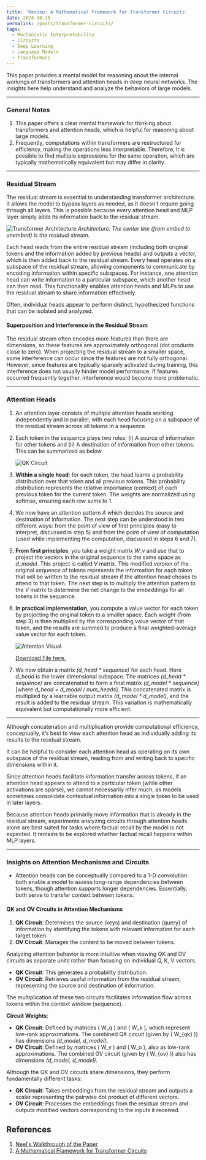 ```yaml
---
title: 'Review: A Mathematical Framework for Transformer Circuits'
date: 2024-10-25
permalink: /posts/transformer-circuits/
tags:
  - Mechanistic Interpretability
  - Circuits
  - Deep Learning
  - Language Models
  - Transformers
---
```




This paper provides a mental model for reasoning about the internal workings of transformers and attention heads in deep neural networks. The insights here help understand and analyze the behaviors of large models.

<!--
Original Content
A paper review of [A Mathematical Framework for Transformer Circuits](https://transformer-circuits.pub/2021/framework/index.html), to build strong mental models that can be used to reason about the internal functioning of deep neural networks.

### General Notes
1. The paper gives a nice mental model to think about transformers and attention heads. This is helpful in reasoning about big models.

2. At a lot of points, computations in the transformer are re-strcutred for efficiency, but that makes the operations less human understandable. So it is possible to find multiple expressions of the same operation. In most cases, varying expressions are mathematically equivalent.



### Residual Stream

The residual stream is a critical concept when we talk about transformers. The model can choose which layers it wants to go through, it doesnt need to go through all the layers. The stream allows the model to do this. Because all heads and MLP layers just add their information back to the residual stream. 


![Transformer Architecture](/images/blogs/architecture.png)
_Architecture: The center line (from embed to unembed) is the residual stream_

Each head will take the entire residual stream (original tokens + information added by the previous heads) and output a vector that will be added to the residual stream. Every head works on a subspace of the residual stream. Different components of the model can communicate with each other by using the dimensions of the residual stream. For example: An attention head can write some information in a certain subspace of the residual stream. Another attention head may be reading from that subspace. In this way the residual stream can be used by attention heads and MLPs to communicate with each other.

Often, heads will be responsible for some function (that is hypothesized to be human understandable), which can be isolated. 

### Residual Stream: Super-position and Interference
Packing more features than there are dimensions. Clearly, those features cant be orthogonal. So there are close to orthogonal (dot product close to 0). The residual stream would typically encode more features than its dimensions. When projecting this residual stream directions to a small space, there would be interference because the residual stream features are not orthogonal. But since all the features encoded are sparse in training, the interference doesnt create a problem for the model. If the features occured very often, the model would face a lot of inteference during projections.

### Attention Heads (WIP)


1. An attention layer is a sum of individual attention heads working independently and parallel to each other. Each attention head focuses on a subspace of the residual stream for all the tokens in the given sequence.
2. Inside a single head: For each token, that head learns a probability distribution over that and all previous tokens. This probability distribution (per token) serves as the weights (importance of the context of each of the previous tokens for the current token). The weights are normalized using softmax. Each row adds up to 1.
3. Each of the weights are multiplied by the respective value vector of that token, and finally summed, to arrive at the final weighted-average value vector (per token). 

    ![Attention Visual](/images/blogs/attention_visual.png)

    [Download File here.](https://pratik-doshi-99.github.io/files/attention_visual.xlsx)

4. We now have a matrix _(d_head * sequence)_ for each head.
   * **From first principles**, a separate output matrix _(d_model * d_head)_ for each head is used to project these matrices _(d_head * sequence)_ back to the residual stream dimensions _(d_model * sequence)_. Finally all of them are added to the residual stream individually. These output matrices (1 per head) are learnable.
   * **In practice**, you concatenate these matrices _(d_head * sequence)_ one below the other to arrive at the final matrix _(d_model * sequence)_ [Note that: _d_head = d_model / num_heads_]. This concatenated matrix is multiplied by a learnable output matrix _(d_model * d_model)_ and the result is added back to the residual stream. This variant is mathematically equivalent and computationally better.



Concat and multiply is a problematic reordering of the computation. The right way to think is all attention head add their results to the residual stream

 

makes sense to look at diff attn heads as individually reading from stream's subspace and writing back to another (or same) subspace.
Ateention heads move info (only this component can )

Attention heads move information between tokens.
If an attention heads seems to be attending to a particular token (other activations are sparse in the attention pattern) of interest , we cant infer a lot from it because sometimes models can consolidate contextual information of the sentence in one token
and then use that information in later layers.

Since attention heads are simply moving information already in the residual stream, the circuit experiments focusing only on attention heads must
be done for tasks where we dont expect the model to do any factual recall.
Is factual recall done in MLP layers?

1 attention head can be seen as

Circuit diagram in notebook

Analogy between attention and 1-d convolution <> so attention is a great tool for a model to assess long range dependencies between tokens, which a 1-d convolution can
So attention can support longer dependencies as compared to 1-d convolution, but essentially both play the same role.

The independence of the QK and OV circuit
QK deals with the source (keys) and destination (query) of information by evaluating which token has important information for any given token
OV deals with the information that must be moved
It is useful to reason about attention behaviour using QK and OV circuits as our unit of analysis, not the Q,K,V vectors by themselves
So,
QK generates a probablity distribution
OV captures the information that is useful from the residual stream. aka source and destination
Multiplying both allows the flow of information from one token to the other in the context window (aka sequence)
Wq, Wk can be seen as low rank adaptations of QK circuit. Together the QK circuit given by Wqk is _(d_model, d_model)_ dimensions
Wv and Wo can be seen as low ran adaptations of OV circuit. Together the OV circtui is given by Wov is _(d_model, d_model)_ dimension
Although both the circuits are of the same dimensions, they do fundamentally different tasks.
QK circuit takes the embeddings from the residual stream and output a scalar representing the pairwise dotproduct of the different vectors
OV circuit takes the embeddings for the residual stream and outputs another set of vectors (corresponding to the embeddings it took).
QK is 






## References
1. [Neel's Walkthrough of the Paper](https://youtu.be/KV5gbOmHbjU?si=AybyWlRCTxAFhuqO)
2. [A Mathematical Framework for Transformer Circuits](https://transformer-circuits.pub/2021/framework/index.html)




-->

















<!--AI Modified-->

---

### General Notes
1. This paper offers a clear mental framework for thinking about transformers and attention heads, which is helpful for reasoning about large models.
2. Frequently, computations within transformers are restructured for efficiency, making the operations less interpretable. Therefore, it is possible to find multiple expressions for the same operation, which are typically mathematically equivalent but may differ in clarity.

---

### Residual Stream

The residual stream is essential to understanding transformer architecture. It allows the model to bypass layers as needed, as it doesn't require going through all layers. This is possible because every attention head and MLP layer simply adds its information back to the residual stream.

![Transformer Architecture](/images/blogs/architecture.png)
_Architecture: The center line (from embed to unembed) is the residual stream._

Each head reads from the entire residual stream (including both original tokens and the information added by previous heads) and outputs a vector, which is then added back to the residual stream. Every head operates on a subspace of the residual stream, allowing components to communicate by encoding information within specific subspaces. For instance, one attention head can write information to a particular subspace, which another head can then read. This functionality enables attention heads and MLPs to use the residual stream to share information effectively.

Often, individual heads appear to perform distinct, hypothesized functions that can be isolated and analyzed.

#### Superposition and Interference in the Residual Stream

The residual stream often encodes more features than there are dimensions, so these features are approximately orthogonal (dot products close to zero). When projecting the residual stream to a smaller space, some interference can occur since the features are not fully orthogonal. However, since features are typically sparsely activated during training, this interference does not usually hinder model performance. If features occurred frequently together, interference would become more problematic.

---

### Attention Heads

1. An attention layer consists of multiple attention heads working independently and in parallel, with each head focusing on a subspace of the residual stream across all tokens in a sequence.
2. Each token in the sequence plays two roles: (i) A source of information for other tokens and (ii) A destination of information from other tokens. This can be summarized as below.

    ![QK Circuit](/images/blogs/attention_diagram.png)

3. **Within a single head**: for each token, the head learns a probability distribution over that token and all previous tokens. This probability distribution represents the relative importance (context) of each previous token for the current token. The weights are normalized using softmax, ensuring each row sums to 1.
4. We now have an attention pattern *A* which decides the source and destination of information. The next step can be understood in two different ways: from the point of view of first principles (easy to interpret, discussed in step 5) and from the point of view of computation (used while implementing the computation, discussed in steps 6 and 7).
5.  **From first principles**, you take a weight matrix _W_v_ and use that to project the vectors in the original sequence to the same space as _d_model_. This project is called _V_ matrix. This modified version of the original sequence of tokens represents the information for each token that will be written to the residual stream if the attention head choses to attend to that token. The next step is to multiply the attention pattern to the _V_ matrix to determine the net change to the embeddings for all tokens in the sequence.
6.  **In practical implementation**, you compute a value vector for each token by projecting the original token to a smaller space. Each weight (from step 3) is then multiplied by the corresponding value vector of that token, and the results are summed to produce a final weighted-average value vector for each token.

    ![Attention Visual](/images/blogs/attention_visual.png)

    [Download File here.](https://pratik-doshi-99.github.io/files/attention_visual.xlsx)

7. We now obtain a matrix _(d_head * sequence)_ for each head. Here *d_head* is the lower dimensional subspace. The matrices _(d_head * sequence)_ are concatenated to form a final matrix _(d_model * sequence)_ [where _d_head = d_model / num_heads_]. This concatenated matrix is multiplied by a learnable output matrix _(d_model * d_model)_, and the result is added to the residual stream. This variation is mathematically equivalent but computationally more efficient.

---

Although concatenation and multiplication provide computational efficiency, conceptually, it’s best to view each attention head as individually adding its results to the residual stream.

It can be helpful to consider each attention head as operating on its own subspace of the residual stream, reading from and writing back to specific dimensions within it.

Since attention heads facilitate information transfer across tokens, if an attention head appears to attend to a particular token (while other activations are sparse), we cannot necessarily infer much, as models sometimes consolidate contextual information into a single token to be used in later layers.

Because attention heads primarily move information that is already in the residual stream, experiments analyzing circuits through attention heads alone are best suited for tasks where factual recall by the model is not expected. It remains to be explored whether factual recall happens within MLP layers.

---

### Insights on Attention Mechanisms and Circuits

- Attention heads can be conceptually compared to a 1-D convolution: both enable a model to assess long-range dependencies between tokens, though attention supports longer dependencies. Essentially, both serve to transfer context between tokens.

#### QK and OV Circuits in Attention Mechanisms

1. **QK Circuit**: Determines the source (keys) and destination (query) of information by identifying the tokens with relevant information for each target token.
2. **OV Circuit**: Manages the content to be moved between tokens.

Analyzing attention behavior is more intuitive when viewing QK and OV circuits as separate units rather than focusing on individual Q, K, V vectors. 

- **QK Circuit**: This generates a probability distribution.
- **OV Circuit**: Retrieves useful information from the residual stream, representing the source and destination of information.

The multiplication of these two circuits facilitates information flow across tokens within the context window (sequence).

**Circuit Weights**:
   - **QK Circuit**: Defined by matrices \( W_q \) and \( W_k \), which represent low-rank approximations. The combined QK circuit (given by \( W_{qk} \)) has dimensions _(d_model, d_model)_.
   - **OV Circuit**: Defined by matrices \( W_v \) and \( W_o \), also as low-rank approximations. The combined OV circuit (given by \( W_{ov} \)) also has dimensions _(d_model, d_model)_.

Although the QK and OV circuits share dimensions, they perform fundamentally different tasks:
   - **QK Circuit**: Takes embeddings from the residual stream and outputs a scalar representing the pairwise dot product of different vectors.
   - **OV Circuit**: Processes the embeddings from the residual stream and outputs modified vectors corresponding to the inputs it received.



## References
1. [Neel's Walkthrough of the Paper](https://youtu.be/KV5gbOmHbjU?si=AybyWlRCTxAFhuqO)
2. [A Mathematical Framework for Transformer Circuits](https://transformer-circuits.pub/2021/framework/index.html)